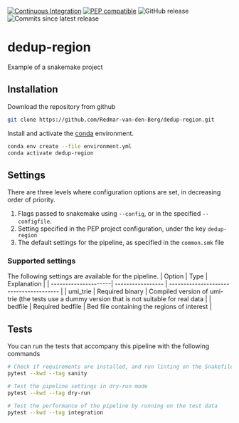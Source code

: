 [![Continuous Integration](https://github.com/Redmar-van-den-Berg/dedup-region/actions/workflows/ci.yml/badge.svg)](https://github.com/Redmar-van-den-Berg/dedup-region/actions/workflows/ci.yml)
[![PEP compatible](http://pepkit.github.io/img/PEP-compatible-green.svg)](http://pepkit.github.io)
![GitHub release](https://img.shields.io/github/v/release/redmar-van-den-berg/dedup-region)
![Commits since latest release](https://img.shields.io/github/commits-since/redmar-van-den-berg/dedup-region/latest)

# dedup-region
Example of a snakemake project

## Installation
Download the repository from github
```bash
git clone https://github.com/Redmar-van-den-Berg/dedup-region.git
```

Install and activate the
[conda](https://docs.conda.io/en/latest/miniconda.html)
environment.
```bash
conda env create --file environment.yml
conda activate dedup-region
```

## Settings
There are three levels where configuration options are set, in decreasing order
of priority.
1. Flags passed to snakemake using `--config`, or in the specified
   `--configfile`.
2. Setting specified in the PEP project configuration, under the key
   `dedup-region`
3. The default settings for the pipeline, as specified in the `common.smk` file

### Supported settings
The following settings are available for the pipeline.
| Option               | Type              | Explanation                             |
| ---------------------| ----------------- | --------------------------------------- |
| umi_trie             | Required binary   | Compiled version of umi-trie (the tests use a dummy version that is not suitable for real data |
| bedfile              | Required bedfile  | Bed file containing the regions of interest |

## Tests
You can run the tests that accompany this pipeline with the following commands

```bash
# Check if requirements are installed, and run linting on the Snakefile
pytest --kwd --tag sanity

# Test the pipeline settings in dry-run mode
pytest --kwd --tag dry-run

# Test the performance of the pipeline by running on the test data
pytest --kwd --tag integration
```
